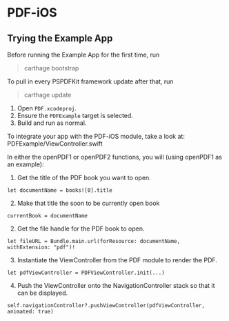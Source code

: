 # PDF-iOS

## Trying the Example App

Before running the Example App for the first time, run
> carthage bootstrap

To pull in every PSPDFKit framework update after that, run
> carthage update

1. Open `PDF.xcodeproj`.
2. Ensure the `PDFExample` target is selected.
3. Build and run as normal.

To integrate your app with the PDF-iOS module, take a look at:
PDFExample/ViewController.swift

In either the openPDF1 or openPDF2 functions, you will
(using openPDF1 as an example):

1. Get the title of the PDF book you want to open.

`let documentName = books![0].title`

2. Make that title the soon to be currently open book

`currentBook = documentName`

2. Get the file handle for the PDF book to open.

`let fileURL = Bundle.main.url(forResource: documentName, withExtension: "pdf")!`

3. Instantiate the ViewController from the PDF module to render the PDF.

`let pdfViewController = PDFViewController.init(...)`

4. Push the ViewController onto the NavigationController stack so that it can be displayed.

`self.navigationController?.pushViewController(pdfViewController, animated: true)`


